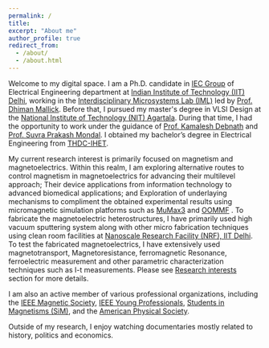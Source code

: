 ```yaml
---
permalink: /
title: 
excerpt: "About me"
author_profile: true
redirect_from: 
  - /about/
  - /about.html
---
```


Welcome to my digital space. I am a Ph.D. candidate in [IEC Group](http://iec.iitd.ernet.in/) of Electrical Engineering department at [Indian Institute of Technology (IIT) Delhi](https://www.iitd.ac.in/), working in the [Interdisciplinary Microsystems Lab (IML)](https://sites.google.com/site/dhimanmallick) led by [Prof. Dhiman Mallick](https://ee.iitd.ac.in/faculty-profile/49). Before that, I pursued my master's degree in VLSI Design at the [National Institute of Technology (NIT) Agartala](https://www.nita.ac.in/Department/Deptindex.aspx?page=a&ItemID=ok&nDeptID=caase). During that time, I had the opportunity to work under the guidance of [Prof. Kamalesh Debnath](https://www.nita.ac.in/Department/Department_FacultyProfile.aspx?nID=caici&nDeptID=caase) and [Prof. Suvra Prakash Mondal](https://sites.google.com/view/spmondalresearchgroup/home). I obtained my bachelor’s degree in Electrical Engineering from [THDC-IHET](https://thdcihet.ac.in/).

My current research interest is primarily focused on magnetism and magnetoelectrics. Within this realm, I am exploring alternative routes to control magnetism in magnetoelectrics for advancing their multilevel approach; Their device applications from information technology to advanced biomedical applications; and Exploration of underlaying mechanisms to compliment the obtained experimental results using micromagnetic simulation platforms such as [MuMax3](https://mumax.github.io/) and [OOMMF](https://math.nist.gov/oommf/software.html) . To fabricate the magnetoelectric heterostructures, I have primarily used high vacuum sputtering system along with other micro fabrication techniques using clean room facilities at [Nanoscale Research Facility (NRF), IIT Delhi](https://nano.iitd.ac.in/). To test the fabricated magnetoelectrics, I have extensively used magnetotransport, Magnetoresistance, ferromagnetic Resonance, ferroelectric measurement and other parametric characterization techniques such as I-t measurements. Please see [Research interests](https://pathakpankaj7.github.io/portfolio/) section for more details.

I am also an active member of various professional organizations, including the [IEEE Magnetic Society](https://ieeemagnetics.org/), [IEEE Young Professionals](https://yp.ieee.org/), [Students in Magnetisms (SiM)](https://www.studentsinmagnetism.org/), and the [American Physical Society](https://www.aps.org/).

Outside of my research, I enjoy watching documentaries mostly related to history, politics and economics.




